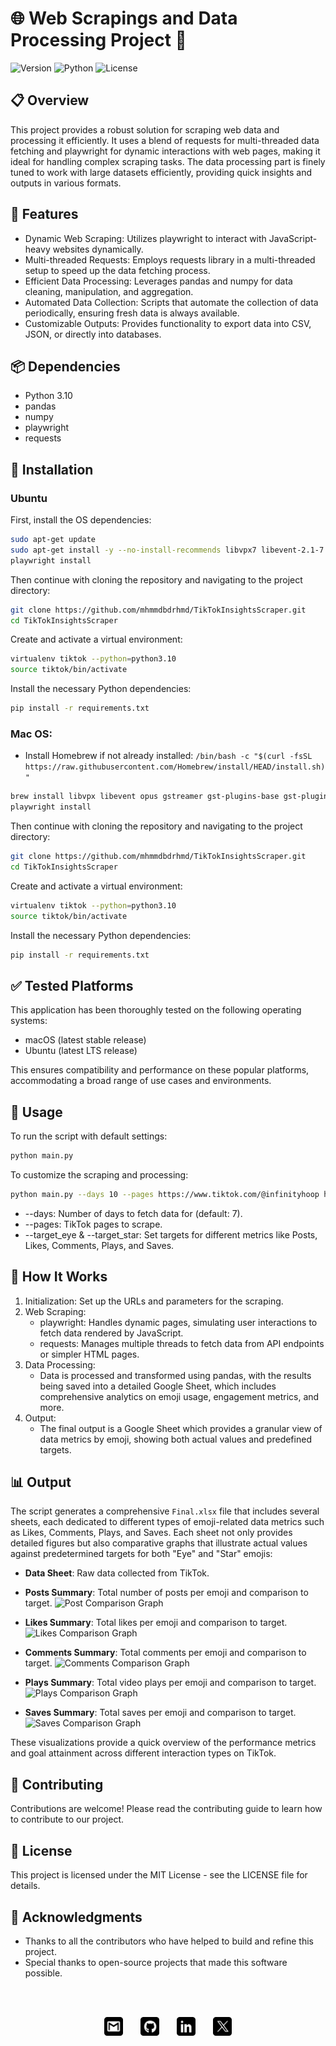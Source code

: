 # 🌐 Web Scrapings and Data Processing Project 🚀

![Version](https://img.shields.io/badge/version-1.0-blue.svg)
![Python](https://img.shields.io/badge/python-3.10-blue.svg)
![License](https://img.shields.io/badge/license-MIT-green.svg)

## 📋 Overview

This project provides a robust solution for scraping web data and processing it efficiently. It uses a blend of requests for multi-threaded data fetching and playwright for dynamic interactions with web pages, making it ideal for handling complex scraping tasks. The data processing part is finely tuned to work with large datasets efficiently, providing quick insights and outputs in various formats.

## 🌟 Features

- Dynamic Web Scraping: Utilizes playwright to interact with JavaScript-heavy websites dynamically.
- Multi-threaded Requests: Employs requests library in a multi-threaded setup to speed up the data fetching process.
- Efficient Data Processing: Leverages pandas and numpy for data cleaning, manipulation, and aggregation.
- Automated Data Collection: Scripts that automate the collection of data periodically, ensuring fresh data is always available.
- Customizable Outputs: Provides functionality to export data into CSV, JSON, or directly into databases.

## 📦 Dependencies

- Python 3.10
- pandas
- numpy
- playwright
- requests

## 🔧 Installation

### Ubuntu
First, install the OS dependencies:
```bash
sudo apt-get update
sudo apt-get install -y --no-install-recommends libvpx7 libevent-2.1-7 libopus0 libgstreamer1.0-0 libgstreamer-plugins-base1.0-0 libharfbuzz-icu0 libhyphen0 libmanette-0.2-0 libflite1 libgles2 woff2 libgstreamer-gl1.0-0 libgstreamer-plugins-bad1.0-0 gstreamer1.0-libav
playwright install
```

Then continue with cloning the repository and navigating to the project directory:
```bash
git clone https://github.com/mhmmdbdrhmd/TikTokInsightsScraper.git
cd TikTokInsightsScraper
```
Create and activate a virtual environment:
```bash
virtualenv tiktok --python=python3.10
source tiktok/bin/activate
```

Install the necessary Python dependencies:
```bash
pip install -r requirements.txt
```

### Mac OS:

- Install Homebrew if not already installed: ```/bin/bash -c "$(curl -fsSL https://raw.githubusercontent.com/Homebrew/install/HEAD/install.sh)" ```

```zsh
brew install libvpx libevent opus gstreamer gst-plugins-base gst-plugins-good gst-plugins-bad gst-plugins-ugly gst-libav
playwright install
```

Then continue with cloning the repository and navigating to the project directory:
```zsh
git clone https://github.com/mhmmdbdrhmd/TikTokInsightsScraper.git
cd TikTokInsightsScraper
```
Create and activate a virtual environment:
```zsh
virtualenv tiktok --python=python3.10
source tiktok/bin/activate
```

Install the necessary Python dependencies:
```zsh
pip install -r requirements.txt
```

## ✅ Tested Platforms

This application has been thoroughly tested on the following operating systems:
- macOS (latest stable release)
- Ubuntu (latest LTS release)

This ensures compatibility and performance on these popular platforms, accommodating a broad range of use cases and environments.


## 🚀 Usage

To run the script with default settings:
```bash
python main.py
```
To customize the scraping and processing:
```bash
python main.py --days 10 --pages https://www.tiktok.com/@infinityhoop https://www.tiktok.com/@anotherpage --target_eye 50 20000 150 600000 700 --target_star 30 10000 200 300000 400
```
- --days: Number of days to fetch data for (default: 7).
- --pages: TikTok pages to scrape.
- --target_eye & --target_star: Set targets for different metrics like Posts, Likes, Comments, Plays, and Saves.

## 🎨 How It Works

1. Initialization: Set up the URLs and parameters for the scraping.
2. Web Scraping:
   - playwright: Handles dynamic pages, simulating user interactions to fetch data rendered by JavaScript.
   - requests: Manages multiple threads to fetch data from API endpoints or simpler HTML pages.
3. Data Processing:
   - Data is processed and transformed using pandas, with the results being saved into a detailed Google Sheet, which includes comprehensive analytics on emoji usage, engagement metrics, and more.
4. Output:
   - The final output is a Google Sheet which provides a granular view of data metrics by emoji, showing both actual values and predefined targets.

## 📊 Output

The script generates a comprehensive `Final.xlsx` file that includes several sheets, each dedicated to different types of emoji-related data metrics such as Likes, Comments, Plays, and Saves. Each sheet not only provides detailed figures but also comparative graphs that illustrate actual values against predetermined targets for both "Eye" and "Star" emojis:

- **Data Sheet**: Raw data collected from TikTok.
- **Posts Summary**: Total number of posts per emoji and comparison to target.
     ![Post Comparison Graph](https://github.com/mhmmdbdrhmd/TikTokInsightsScraper/assets/29101930/8f36944b-e5f7-4065-a24c-7a470d242fc2)

- **Likes Summary**: Total likes per emoji and comparison to target.
     ![Likes Comparison Graph](https://github.com/mhmmdbdrhmd/TikTokInsightsScraper/assets/29101930/cb161ab1-d3fc-4b63-9002-5ccd042b08a1)
  
- **Comments Summary**: Total comments per emoji and comparison to target.
     ![Comments Comparison Graph](https://github.com/mhmmdbdrhmd/TikTokInsightsScraper/assets/29101930/8087f163-9c7b-4f51-b968-2ea93a302044)

- **Plays Summary**: Total video plays per emoji and comparison to target.
     ![Plays Comparison Graph](https://github.com/mhmmdbdrhmd/TikTokInsightsScraper/assets/29101930/818dc32b-6a4a-452b-885e-9cb7e2c4155a)

- **Saves Summary**: Total saves per emoji and comparison to target.
     ![Saves Comparison Graph](https://github.com/mhmmdbdrhmd/TikTokInsightsScraper/assets/29101930/711584b7-5362-422e-9f88-74f445894703)

These visualizations provide a quick overview of the performance metrics and goal attainment across different interaction types on TikTok.



## 🤝 Contributing

Contributions are welcome! Please read the contributing guide to learn how to contribute to our project.

## 📜 License

This project is licensed under the MIT License - see the LICENSE file for details.

## 🎉 Acknowledgments

- Thanks to all the contributors who have helped to build and refine this project.
- Special thanks to open-source projects that made this software possible.

<br><br>

<div align="center">
<div align="center"><p align="center">
    &nbsp;&nbsp;&nbsp;&nbsp;&nbsp;
    <a href="mhmmdbdrhmd@gmail.com" style="text-decoration: none;" alt="Email">
        <img src="https://github.com/mhmmdbdrhmd/Data/blob/main/Icons/ICON%20_Black%20-%20GMail.png" width="6%" />
    </a>&nbsp;&nbsp;&nbsp;&nbsp;&nbsp;
    <a href="https://github.com/mhmmdbdrhmd" style="text-decoration: none;" alt="GitHub">
        <img src="https://github.com/mhmmdbdrhmd/Data/blob/main/Icons/ICON%20_Black-%20Github.png" width="6%" />
    </a>&nbsp;&nbsp;&nbsp;&nbsp;&nbsp;
    <a href="https://www.linkedin.com/in/mohamad-badri-ahmadi-aa2a1a8a?original_referer=https%3A%2F%2Fwww.google.com%2F" style="text-decoration: none;" alt="LinkedIn">
        <img src="https://github.com/mhmmdbdrhmd/Data/blob/main/Icons/ICON%20_Black%20-%20Linkding.png" width="6%" />
    </a>&nbsp;&nbsp;&nbsp;&nbsp;&nbsp;
  <a href="https://twitter.com/mhmmdbdrhmd" style="text-decoration: none;" alt="Twitter">
        <img src="https://github.com/mhmmdbdrhmd/Data/blob/main/Icons/ICON%20_Black%20-%20Twitter%20X.png" width="6%"/>
    </a>
    &nbsp;&nbsp;&nbsp;&nbsp;&nbsp;
</div>
</div>
